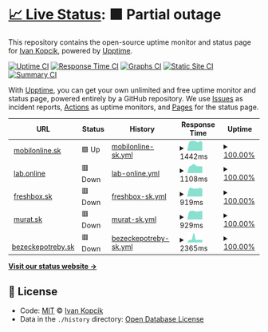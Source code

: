 # [📈 Live Status](https://ivankopcik.github.io/upptime): <!--live status--> **🟧 Partial outage**

This repository contains the open-source uptime monitor and status page for [Ivan Kopcik](http://www.twitter.com/ivankopcik), powered by [Upptime](https://github.com/upptime/upptime).

[![Uptime CI](https://github.com/koj-co/upptime/workflows/Uptime%20CI/badge.svg)](https://github.com/koj-co/upptime/actions?query=workflow%3A%22Uptime+CI%22)
[![Response Time CI](https://github.com/koj-co/upptime/workflows/Response%20Time%20CI/badge.svg)](https://github.com/koj-co/upptime/actions?query=workflow%3A%22Response+Time+CI%22)
[![Graphs CI](https://github.com/koj-co/upptime/workflows/Graphs%20CI/badge.svg)](https://github.com/koj-co/upptime/actions?query=workflow%3A%22Graphs+CI%22)
[![Static Site CI](https://github.com/koj-co/upptime/workflows/Static%20Site%20CI/badge.svg)](https://github.com/koj-co/upptime/actions?query=workflow%3A%22Static+Site+CI%22)
[![Summary CI](https://github.com/koj-co/upptime/workflows/Summary%20CI/badge.svg)](https://github.com/koj-co/upptime/actions?query=workflow%3A%22Summary+CI%22)

With [Upptime](https://upptime.js.org), you can get your own unlimited and free uptime monitor and status page, powered entirely by a GitHub repository. We use [Issues](https://github.com/ivankopcik/upptime/issues) as incident reports, [Actions](https://github.com/ivankopcik/upptime/actions) as uptime monitors, and [Pages](https://ivankopcik.github.io/upptime) for the status page.

<!--start: status pages-->
<!-- This summary is generated by Upptime (https://github.com/upptime/upptime) -->
<!-- Do not edit this manually, your changes will be overwritten -->
<!-- prettier-ignore -->
| URL | Status | History | Response Time | Uptime |
| --- | ------ | ------- | ------------- | ------ |
| <img alt="" src="https://favicons.githubusercontent.com/www.mobilonline.sk" height="13"> [mobilonline.sk](https://www.mobilonline.sk) | 🟩 Up | [mobilonline-sk.yml](https://github.com/ForBestClients/upptime/commits/HEAD/history/mobilonline-sk.yml) | <details><summary><img alt="Response time graph" src="./graphs/mobilonline-sk/response-time-week.png" height="20"> 1442ms</summary><br><a href="https://ForBestClients.github.io/upptime/history/mobilonline-sk"><img alt="Response time 1536" src="https://img.shields.io/endpoint?url=https%3A%2F%2Fraw.githubusercontent.com%2FForBestClients%2Fupptime%2FHEAD%2Fapi%2Fmobilonline-sk%2Fresponse-time.json"></a><br><a href="https://ForBestClients.github.io/upptime/history/mobilonline-sk"><img alt="24-hour response time 1316" src="https://img.shields.io/endpoint?url=https%3A%2F%2Fraw.githubusercontent.com%2FForBestClients%2Fupptime%2FHEAD%2Fapi%2Fmobilonline-sk%2Fresponse-time-day.json"></a><br><a href="https://ForBestClients.github.io/upptime/history/mobilonline-sk"><img alt="7-day response time 1442" src="https://img.shields.io/endpoint?url=https%3A%2F%2Fraw.githubusercontent.com%2FForBestClients%2Fupptime%2FHEAD%2Fapi%2Fmobilonline-sk%2Fresponse-time-week.json"></a><br><a href="https://ForBestClients.github.io/upptime/history/mobilonline-sk"><img alt="30-day response time 1472" src="https://img.shields.io/endpoint?url=https%3A%2F%2Fraw.githubusercontent.com%2FForBestClients%2Fupptime%2FHEAD%2Fapi%2Fmobilonline-sk%2Fresponse-time-month.json"></a><br><a href="https://ForBestClients.github.io/upptime/history/mobilonline-sk"><img alt="1-year response time 1536" src="https://img.shields.io/endpoint?url=https%3A%2F%2Fraw.githubusercontent.com%2FForBestClients%2Fupptime%2FHEAD%2Fapi%2Fmobilonline-sk%2Fresponse-time-year.json"></a></details> | <details><summary><a href="https://ForBestClients.github.io/upptime/history/mobilonline-sk">100.00%</a></summary><a href="https://ForBestClients.github.io/upptime/history/mobilonline-sk"><img alt="All-time uptime 100.00%" src="https://img.shields.io/endpoint?url=https%3A%2F%2Fraw.githubusercontent.com%2FForBestClients%2Fupptime%2FHEAD%2Fapi%2Fmobilonline-sk%2Fuptime.json"></a><br><a href="https://ForBestClients.github.io/upptime/history/mobilonline-sk"><img alt="24-hour uptime 100.00%" src="https://img.shields.io/endpoint?url=https%3A%2F%2Fraw.githubusercontent.com%2FForBestClients%2Fupptime%2FHEAD%2Fapi%2Fmobilonline-sk%2Fuptime-day.json"></a><br><a href="https://ForBestClients.github.io/upptime/history/mobilonline-sk"><img alt="7-day uptime 100.00%" src="https://img.shields.io/endpoint?url=https%3A%2F%2Fraw.githubusercontent.com%2FForBestClients%2Fupptime%2FHEAD%2Fapi%2Fmobilonline-sk%2Fuptime-week.json"></a><br><a href="https://ForBestClients.github.io/upptime/history/mobilonline-sk"><img alt="30-day uptime 100.00%" src="https://img.shields.io/endpoint?url=https%3A%2F%2Fraw.githubusercontent.com%2FForBestClients%2Fupptime%2FHEAD%2Fapi%2Fmobilonline-sk%2Fuptime-month.json"></a><br><a href="https://ForBestClients.github.io/upptime/history/mobilonline-sk"><img alt="1-year uptime 100.00%" src="https://img.shields.io/endpoint?url=https%3A%2F%2Fraw.githubusercontent.com%2FForBestClients%2Fupptime%2FHEAD%2Fapi%2Fmobilonline-sk%2Fuptime-year.json"></a></details>
| <img alt="" src="https://favicons.githubusercontent.com/lab.online" height="13"> [lab.online](https://lab.online) | 🟥 Down | [lab-online.yml](https://github.com/ForBestClients/upptime/commits/HEAD/history/lab-online.yml) | <details><summary><img alt="Response time graph" src="./graphs/lab-online/response-time-week.png" height="20"> 1108ms</summary><br><a href="https://ForBestClients.github.io/upptime/history/lab-online"><img alt="Response time 1361" src="https://img.shields.io/endpoint?url=https%3A%2F%2Fraw.githubusercontent.com%2FForBestClients%2Fupptime%2FHEAD%2Fapi%2Flab-online%2Fresponse-time.json"></a><br><a href="https://ForBestClients.github.io/upptime/history/lab-online"><img alt="24-hour response time 923" src="https://img.shields.io/endpoint?url=https%3A%2F%2Fraw.githubusercontent.com%2FForBestClients%2Fupptime%2FHEAD%2Fapi%2Flab-online%2Fresponse-time-day.json"></a><br><a href="https://ForBestClients.github.io/upptime/history/lab-online"><img alt="7-day response time 1108" src="https://img.shields.io/endpoint?url=https%3A%2F%2Fraw.githubusercontent.com%2FForBestClients%2Fupptime%2FHEAD%2Fapi%2Flab-online%2Fresponse-time-week.json"></a><br><a href="https://ForBestClients.github.io/upptime/history/lab-online"><img alt="30-day response time 1112" src="https://img.shields.io/endpoint?url=https%3A%2F%2Fraw.githubusercontent.com%2FForBestClients%2Fupptime%2FHEAD%2Fapi%2Flab-online%2Fresponse-time-month.json"></a><br><a href="https://ForBestClients.github.io/upptime/history/lab-online"><img alt="1-year response time 1361" src="https://img.shields.io/endpoint?url=https%3A%2F%2Fraw.githubusercontent.com%2FForBestClients%2Fupptime%2FHEAD%2Fapi%2Flab-online%2Fresponse-time-year.json"></a></details> | <details><summary><a href="https://ForBestClients.github.io/upptime/history/lab-online">100.00%</a></summary><a href="https://ForBestClients.github.io/upptime/history/lab-online"><img alt="All-time uptime 99.82%" src="https://img.shields.io/endpoint?url=https%3A%2F%2Fraw.githubusercontent.com%2FForBestClients%2Fupptime%2FHEAD%2Fapi%2Flab-online%2Fuptime.json"></a><br><a href="https://ForBestClients.github.io/upptime/history/lab-online"><img alt="24-hour uptime 100.00%" src="https://img.shields.io/endpoint?url=https%3A%2F%2Fraw.githubusercontent.com%2FForBestClients%2Fupptime%2FHEAD%2Fapi%2Flab-online%2Fuptime-day.json"></a><br><a href="https://ForBestClients.github.io/upptime/history/lab-online"><img alt="7-day uptime 100.00%" src="https://img.shields.io/endpoint?url=https%3A%2F%2Fraw.githubusercontent.com%2FForBestClients%2Fupptime%2FHEAD%2Fapi%2Flab-online%2Fuptime-week.json"></a><br><a href="https://ForBestClients.github.io/upptime/history/lab-online"><img alt="30-day uptime 100.00%" src="https://img.shields.io/endpoint?url=https%3A%2F%2Fraw.githubusercontent.com%2FForBestClients%2Fupptime%2FHEAD%2Fapi%2Flab-online%2Fuptime-month.json"></a><br><a href="https://ForBestClients.github.io/upptime/history/lab-online"><img alt="1-year uptime 99.82%" src="https://img.shields.io/endpoint?url=https%3A%2F%2Fraw.githubusercontent.com%2FForBestClients%2Fupptime%2FHEAD%2Fapi%2Flab-online%2Fuptime-year.json"></a></details>
| <img alt="" src="https://favicons.githubusercontent.com/www.freshbox.sk" height="13"> [freshbox.sk](https://www.freshbox.sk) | 🟥 Down | [freshbox-sk.yml](https://github.com/ForBestClients/upptime/commits/HEAD/history/freshbox-sk.yml) | <details><summary><img alt="Response time graph" src="./graphs/freshbox-sk/response-time-week.png" height="20"> 919ms</summary><br><a href="https://ForBestClients.github.io/upptime/history/freshbox-sk"><img alt="Response time 1073" src="https://img.shields.io/endpoint?url=https%3A%2F%2Fraw.githubusercontent.com%2FForBestClients%2Fupptime%2FHEAD%2Fapi%2Ffreshbox-sk%2Fresponse-time.json"></a><br><a href="https://ForBestClients.github.io/upptime/history/freshbox-sk"><img alt="24-hour response time 743" src="https://img.shields.io/endpoint?url=https%3A%2F%2Fraw.githubusercontent.com%2FForBestClients%2Fupptime%2FHEAD%2Fapi%2Ffreshbox-sk%2Fresponse-time-day.json"></a><br><a href="https://ForBestClients.github.io/upptime/history/freshbox-sk"><img alt="7-day response time 919" src="https://img.shields.io/endpoint?url=https%3A%2F%2Fraw.githubusercontent.com%2FForBestClients%2Fupptime%2FHEAD%2Fapi%2Ffreshbox-sk%2Fresponse-time-week.json"></a><br><a href="https://ForBestClients.github.io/upptime/history/freshbox-sk"><img alt="30-day response time 942" src="https://img.shields.io/endpoint?url=https%3A%2F%2Fraw.githubusercontent.com%2FForBestClients%2Fupptime%2FHEAD%2Fapi%2Ffreshbox-sk%2Fresponse-time-month.json"></a><br><a href="https://ForBestClients.github.io/upptime/history/freshbox-sk"><img alt="1-year response time 1073" src="https://img.shields.io/endpoint?url=https%3A%2F%2Fraw.githubusercontent.com%2FForBestClients%2Fupptime%2FHEAD%2Fapi%2Ffreshbox-sk%2Fresponse-time-year.json"></a></details> | <details><summary><a href="https://ForBestClients.github.io/upptime/history/freshbox-sk">100.00%</a></summary><a href="https://ForBestClients.github.io/upptime/history/freshbox-sk"><img alt="All-time uptime 99.80%" src="https://img.shields.io/endpoint?url=https%3A%2F%2Fraw.githubusercontent.com%2FForBestClients%2Fupptime%2FHEAD%2Fapi%2Ffreshbox-sk%2Fuptime.json"></a><br><a href="https://ForBestClients.github.io/upptime/history/freshbox-sk"><img alt="24-hour uptime 100.00%" src="https://img.shields.io/endpoint?url=https%3A%2F%2Fraw.githubusercontent.com%2FForBestClients%2Fupptime%2FHEAD%2Fapi%2Ffreshbox-sk%2Fuptime-day.json"></a><br><a href="https://ForBestClients.github.io/upptime/history/freshbox-sk"><img alt="7-day uptime 100.00%" src="https://img.shields.io/endpoint?url=https%3A%2F%2Fraw.githubusercontent.com%2FForBestClients%2Fupptime%2FHEAD%2Fapi%2Ffreshbox-sk%2Fuptime-week.json"></a><br><a href="https://ForBestClients.github.io/upptime/history/freshbox-sk"><img alt="30-day uptime 100.00%" src="https://img.shields.io/endpoint?url=https%3A%2F%2Fraw.githubusercontent.com%2FForBestClients%2Fupptime%2FHEAD%2Fapi%2Ffreshbox-sk%2Fuptime-month.json"></a><br><a href="https://ForBestClients.github.io/upptime/history/freshbox-sk"><img alt="1-year uptime 99.80%" src="https://img.shields.io/endpoint?url=https%3A%2F%2Fraw.githubusercontent.com%2FForBestClients%2Fupptime%2FHEAD%2Fapi%2Ffreshbox-sk%2Fuptime-year.json"></a></details>
| <img alt="" src="https://favicons.githubusercontent.com/www.murat.sk" height="13"> [murat.sk](https://www.murat.sk) | 🟥 Down | [murat-sk.yml](https://github.com/ForBestClients/upptime/commits/HEAD/history/murat-sk.yml) | <details><summary><img alt="Response time graph" src="./graphs/murat-sk/response-time-week.png" height="20"> 929ms</summary><br><a href="https://ForBestClients.github.io/upptime/history/murat-sk"><img alt="Response time 1885" src="https://img.shields.io/endpoint?url=https%3A%2F%2Fraw.githubusercontent.com%2FForBestClients%2Fupptime%2FHEAD%2Fapi%2Fmurat-sk%2Fresponse-time.json"></a><br><a href="https://ForBestClients.github.io/upptime/history/murat-sk"><img alt="24-hour response time 770" src="https://img.shields.io/endpoint?url=https%3A%2F%2Fraw.githubusercontent.com%2FForBestClients%2Fupptime%2FHEAD%2Fapi%2Fmurat-sk%2Fresponse-time-day.json"></a><br><a href="https://ForBestClients.github.io/upptime/history/murat-sk"><img alt="7-day response time 929" src="https://img.shields.io/endpoint?url=https%3A%2F%2Fraw.githubusercontent.com%2FForBestClients%2Fupptime%2FHEAD%2Fapi%2Fmurat-sk%2Fresponse-time-week.json"></a><br><a href="https://ForBestClients.github.io/upptime/history/murat-sk"><img alt="30-day response time 1027" src="https://img.shields.io/endpoint?url=https%3A%2F%2Fraw.githubusercontent.com%2FForBestClients%2Fupptime%2FHEAD%2Fapi%2Fmurat-sk%2Fresponse-time-month.json"></a><br><a href="https://ForBestClients.github.io/upptime/history/murat-sk"><img alt="1-year response time 1885" src="https://img.shields.io/endpoint?url=https%3A%2F%2Fraw.githubusercontent.com%2FForBestClients%2Fupptime%2FHEAD%2Fapi%2Fmurat-sk%2Fresponse-time-year.json"></a></details> | <details><summary><a href="https://ForBestClients.github.io/upptime/history/murat-sk">100.00%</a></summary><a href="https://ForBestClients.github.io/upptime/history/murat-sk"><img alt="All-time uptime 99.73%" src="https://img.shields.io/endpoint?url=https%3A%2F%2Fraw.githubusercontent.com%2FForBestClients%2Fupptime%2FHEAD%2Fapi%2Fmurat-sk%2Fuptime.json"></a><br><a href="https://ForBestClients.github.io/upptime/history/murat-sk"><img alt="24-hour uptime 100.00%" src="https://img.shields.io/endpoint?url=https%3A%2F%2Fraw.githubusercontent.com%2FForBestClients%2Fupptime%2FHEAD%2Fapi%2Fmurat-sk%2Fuptime-day.json"></a><br><a href="https://ForBestClients.github.io/upptime/history/murat-sk"><img alt="7-day uptime 100.00%" src="https://img.shields.io/endpoint?url=https%3A%2F%2Fraw.githubusercontent.com%2FForBestClients%2Fupptime%2FHEAD%2Fapi%2Fmurat-sk%2Fuptime-week.json"></a><br><a href="https://ForBestClients.github.io/upptime/history/murat-sk"><img alt="30-day uptime 100.00%" src="https://img.shields.io/endpoint?url=https%3A%2F%2Fraw.githubusercontent.com%2FForBestClients%2Fupptime%2FHEAD%2Fapi%2Fmurat-sk%2Fuptime-month.json"></a><br><a href="https://ForBestClients.github.io/upptime/history/murat-sk"><img alt="1-year uptime 99.73%" src="https://img.shields.io/endpoint?url=https%3A%2F%2Fraw.githubusercontent.com%2FForBestClients%2Fupptime%2FHEAD%2Fapi%2Fmurat-sk%2Fuptime-year.json"></a></details>
| <img alt="" src="https://favicons.githubusercontent.com/www.bezeckepotreby.sk" height="13"> [bezeckepotreby.sk](https://www.bezeckepotreby.sk) | 🟥 Down | [bezeckepotreby-sk.yml](https://github.com/ForBestClients/upptime/commits/HEAD/history/bezeckepotreby-sk.yml) | <details><summary><img alt="Response time graph" src="./graphs/bezeckepotreby-sk/response-time-week.png" height="20"> 2365ms</summary><br><a href="https://ForBestClients.github.io/upptime/history/bezeckepotreby-sk"><img alt="Response time 1175" src="https://img.shields.io/endpoint?url=https%3A%2F%2Fraw.githubusercontent.com%2FForBestClients%2Fupptime%2FHEAD%2Fapi%2Fbezeckepotreby-sk%2Fresponse-time.json"></a><br><a href="https://ForBestClients.github.io/upptime/history/bezeckepotreby-sk"><img alt="24-hour response time 5758" src="https://img.shields.io/endpoint?url=https%3A%2F%2Fraw.githubusercontent.com%2FForBestClients%2Fupptime%2FHEAD%2Fapi%2Fbezeckepotreby-sk%2Fresponse-time-day.json"></a><br><a href="https://ForBestClients.github.io/upptime/history/bezeckepotreby-sk"><img alt="7-day response time 2365" src="https://img.shields.io/endpoint?url=https%3A%2F%2Fraw.githubusercontent.com%2FForBestClients%2Fupptime%2FHEAD%2Fapi%2Fbezeckepotreby-sk%2Fresponse-time-week.json"></a><br><a href="https://ForBestClients.github.io/upptime/history/bezeckepotreby-sk"><img alt="30-day response time 1418" src="https://img.shields.io/endpoint?url=https%3A%2F%2Fraw.githubusercontent.com%2FForBestClients%2Fupptime%2FHEAD%2Fapi%2Fbezeckepotreby-sk%2Fresponse-time-month.json"></a><br><a href="https://ForBestClients.github.io/upptime/history/bezeckepotreby-sk"><img alt="1-year response time 1175" src="https://img.shields.io/endpoint?url=https%3A%2F%2Fraw.githubusercontent.com%2FForBestClients%2Fupptime%2FHEAD%2Fapi%2Fbezeckepotreby-sk%2Fresponse-time-year.json"></a></details> | <details><summary><a href="https://ForBestClients.github.io/upptime/history/bezeckepotreby-sk">100.00%</a></summary><a href="https://ForBestClients.github.io/upptime/history/bezeckepotreby-sk"><img alt="All-time uptime 99.91%" src="https://img.shields.io/endpoint?url=https%3A%2F%2Fraw.githubusercontent.com%2FForBestClients%2Fupptime%2FHEAD%2Fapi%2Fbezeckepotreby-sk%2Fuptime.json"></a><br><a href="https://ForBestClients.github.io/upptime/history/bezeckepotreby-sk"><img alt="24-hour uptime 100.00%" src="https://img.shields.io/endpoint?url=https%3A%2F%2Fraw.githubusercontent.com%2FForBestClients%2Fupptime%2FHEAD%2Fapi%2Fbezeckepotreby-sk%2Fuptime-day.json"></a><br><a href="https://ForBestClients.github.io/upptime/history/bezeckepotreby-sk"><img alt="7-day uptime 100.00%" src="https://img.shields.io/endpoint?url=https%3A%2F%2Fraw.githubusercontent.com%2FForBestClients%2Fupptime%2FHEAD%2Fapi%2Fbezeckepotreby-sk%2Fuptime-week.json"></a><br><a href="https://ForBestClients.github.io/upptime/history/bezeckepotreby-sk"><img alt="30-day uptime 100.00%" src="https://img.shields.io/endpoint?url=https%3A%2F%2Fraw.githubusercontent.com%2FForBestClients%2Fupptime%2FHEAD%2Fapi%2Fbezeckepotreby-sk%2Fuptime-month.json"></a><br><a href="https://ForBestClients.github.io/upptime/history/bezeckepotreby-sk"><img alt="1-year uptime 99.91%" src="https://img.shields.io/endpoint?url=https%3A%2F%2Fraw.githubusercontent.com%2FForBestClients%2Fupptime%2FHEAD%2Fapi%2Fbezeckepotreby-sk%2Fuptime-year.json"></a></details>

<!--end: status pages-->

[**Visit our status website →**](https://ivankopcik.github.io/upptime)

## 📄 License

- Code: [MIT](./LICENSE) © [Ivan Kopcik](http://www.twitter.com/ivankopcik)
- Data in the `./history` directory: [Open Database License](https://opendatacommons.org/licenses/odbl/1-0/)
